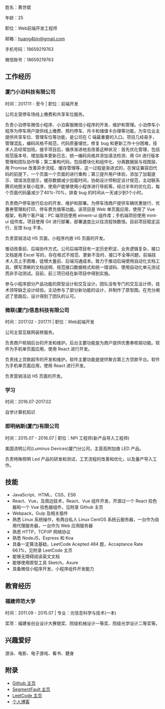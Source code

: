 姓名：黄世斌

年龄：25

职位：Web前端开发工程师

邮箱：huang4bin@gmail.com

手机号码：18659219763

微信账号：18659219763

## 工作经历

### 厦门小泊科技有限公司 

时间：2017.11 - 至今 | 职位：前端开发

公司主营停车场线上缴费和共享车位服务。

负责小泊停车微信小程序、小泊客服微信小程序的开发、维护和管理。小泊停车小程序为停车用户提供线上缴费、预约停车、月卡和储值卡办理等功能，为车位业主提供共享车位、管理车位等功能，是公司在 C 端最重要的入口。项目几经易手，管理混乱，编码风格不规范，代码质量堪忧，修复 bug 和更新工作十分困难，技术人员经常加班。接手项目后，循序渐进地去改善这种状况：首先优化管理，包括规范版本号、增加版本更新日志、统一编码风格并添加语法检测、用 Git 进行版本管理和团队协作等；第二重构代码，包括模块化和组件化、分离数据层与视图层、用 Promise 改善异步流程、缓存管理等，这一过程是渐进式的，在保证兼容旧代码的前提下，一个页面一个页面的进行重构；第三提升用户体验，添加了加载提示、错误消息提示，缓存数据减少加载时间，协助设计师制定设计规范，主动联系腾讯地图关联小程序，使用户能够使用小程序进行导航等。经过半年的优化后，每个页面代码量减少了40%-70%，排查 bug 的时间从一天减少到1个小时。

负责商户停车放行后台的开发、维护和部署。为停车场商户提供车辆优惠放行、优惠券管理和打印、停车费充值等功能。该项目是 Web 单页面应用，使用了 Vue 框架，有两个客户端：PC 端项目使用 elment-ui 组件库；手机端项目使用 mint-ui 组件库。项目使用 Git 进行部署，部署速度比以往流程快数倍。目前项目稳定运行，反馈 bug 不多。

负责营销活动 H5 页面，小程序内嵌 H5 页面的开发。

推动改善前、后端协作方式。公司后端项目有一定历史积淀，业务逻辑复杂，接口文档是用 Excel 写的，存在格式不规范、更新不及时、接口不全等问题，前端技术人员上手困难，徒增大量前、后端沟通成本。致力于推动后端使用自动化文档工具、撰写清晰的文档说明、规范接口数据格式和统一错误码、使用自动化单元测试而非手动测试。目前，前三项已经在新项目中得到实施。

参与小程序部分产品功能的原型设计和交互设计。团队没有专门的交互设计师，技术领导缺乏设计经验。主动参与了部分新功能的设计，并制作了原型图。在充分阐述了思路后，设计得到了团队的认可。

### 微联(厦门)信息科技有限公司
时间：2017.02 - 2017.11 | 职位：Web前端开发

公司主营互联网装修服务。

负责商户核销后台的开发和维护。后台主要功能是为商户提供优惠券核销功能。软件为手机单页面应用，使用 React 进行开发。

负责线上贷款超市的开发和维护。软件主要功能是提供聚合第三方贷款平台。软件为手机单页面应用，使用 React 进行开发。

负责营销活动 H5 页面的开发。

### 学习
时间：2016.07-2017.02 

自学计算机知识

### 郎明纳斯(厦门)有限公司
时间：2015.07 - 2016.07 | 职位：NPI 工程师(新产品导入工程师)

美国流明公司(Luminus Devices)厦门分公司，主营高附加值 LED 产品。

负责特殊照明 Led 产品的研发和测试，工艺流程的改善和优化，以及量产导入工作。


## 技能

- JavaScript、HTML、CSS、ES6
- React、Vue，及周边技术，React、Vue 组件开发，开源过一个 React 拾色器和一个 Vue 拾色器组件，见附录 Github 主页
- Webpack，Gulp 及相关插件
- 熟悉 Linux 系统操作，有两台私人 Linux CentOS 系统云服务器，一台作为自用代理服务器，一台作为 Web 应用服务器
- 熟悉 HTTP，TCP/IP 网络协议
- 熟悉 NodeJS，Express 和 Koa
- 具备一定算法基础，LeetCode Acepted 484 题，Acceptance Rate 66.1%，见附录 LeetCode 主页
- 能够无障碍阅读英文文档
- 能够使用原型工具 Sketch，Axure
- 具备微信小程序开发，小程序组件开发能力

## 教育经历

### 福建师范大学

时间：2011.09 - 2015.07 | 专业：光信息科学与技术(一本)

奖项：福建省创业设计大赛银奖、院级机械设计一等奖、院级光学设计二等奖等。

## 兴趣爱好

游泳、电影、电子游戏、看书、健身

## 附录

- [Github 主页](https://github.com/huangbuyi)
- [SegmentFault 主页](https://segmentfault.com/u/notebin)
- [LeetCode 主页](https://leetcode.com/huang4bin/)
- [个人博客](https://hsb0.com/blog)